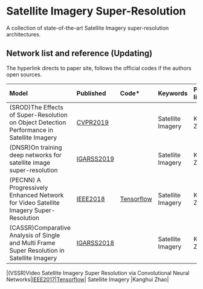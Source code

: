 # Satellite Imagery Super-Resolution
A collection of state-of-the-art Satellite Imagery super-resolution architectures.

## Network list and reference (Updating)
The hyperlink directs to paper site, follows the official codes if the authors open sources.

|Model |Published |Code* |Keywords|Person liable*|
|:-----|:---------|:-----|:-------|:-------|
|(SROD)The Effects of Super-Resolution on Object Detection Performance in Satellite Imagery|[CVPR2019](http://openaccess.thecvf.com/content_CVPRW_2019/html/EarthVision/Shermeyer_The_Effects_of_Super-Resolution_on_Object_Detection_Performance_in_Satellite_CVPRW_2019_paper.html)|| Satellite Imagery |Kanghui Zhao|
|(DNSR)On training deep networks for satellite image super-resolution|[IGARSS2019](https://arxiv.org/abs/1906.06697)|| Satellite Imagery |Kanghui Zhao|
|(PECNN) A Progressively Enhanced Network for Video Satellite Imagery Super-Resolution |[IEEE2018](https://ieeexplore.ieee.org/document/8466642)|[Tensorflow](https://github.com/kuihua/PECNN)| Satellite Imagery |Kanghui Zhao|
|(CASSR)Comparative Analysis of Single and Multi Frame Super Resolution in Satellite Imagery|[IGARSS2018](https://ieeexplore.ieee.org/abstract/document/8517329)|| Satellite Imagery |Kanghui Zhao|

|(VSSR)Video Satellite Imagery Super Resolution via Convolutional Neural Networks|[IEEE2017](https://ieeexplore.ieee.org/abstract/document/8101498)|[Tensorflow](https://github.com/zhouliguo/VSSR)| Satellite Imagery |Kanghui Zhao|
